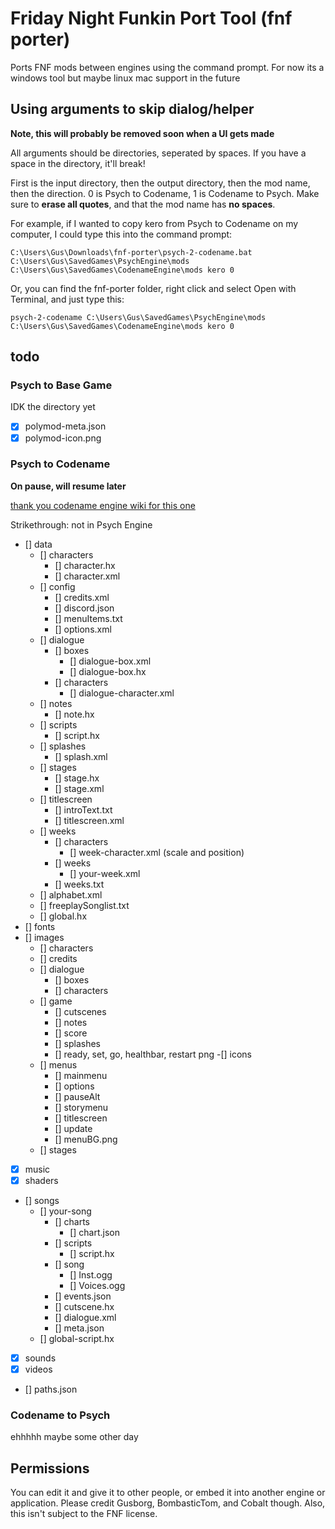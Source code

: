 # Friday Night Funkin Port Tool (fnf porter)
Ports FNF mods between engines using the command prompt. For now its a windows tool but maybe linux mac support in the future
## Using arguments to skip dialog/helper
**Note, this will probably be removed soon when a UI gets made**

All arguments should be directories, seperated by spaces. If you have a space in the directory, it'll break!

First is the input directory, then the output directory, then the mod name, then the direction. 0 is Psych to Codename, 1 is Codename to Psych. Make sure to **erase all quotes**, and that the mod name has **no spaces**.

For example, if I wanted to copy kero from Psych to Codename on my computer, I could type this into the command prompt:

`C:\Users\Gus\Downloads\fnf-porter\psych-2-codename.bat C:\Users\Gus\SavedGames\PsychEngine\mods C:\Users\Gus\SavedGames\CodenameEngine\mods kero 0`

Or, you can find the fnf-porter folder, right click and select Open with Terminal, and just type this:

`psych-2-codename C:\Users\Gus\SavedGames\PsychEngine\mods C:\Users\Gus\SavedGames\CodenameEngine\mods kero 0`

## todo
### Psych to Base Game
IDK the directory yet
- [x] polymod-meta.json
- [x] polymod-icon.png

### Psych to Codename
**On pause, will resume later**

[thank you codename engine wiki for this one](https://github.com/FNF-CNE-Devs/CodenameEngine/wiki#file-structure--table-of-contents)

Strikethrough: not in Psych Engine 
- [] data
  - [] characters
    - [] character.hx
    - [] character.xml
  - [] config
    - [] credits.xml
    - [] discord.json
    - [] menuItems.txt
    - [] options.xml
  - [] dialogue
    - [] boxes
      - [] dialogue-box.xml
      - [] dialogue-box.hx
    - [] characters
      - [] dialogue-character.xml
  - [] notes
    - [] note.hx
  - [] scripts
    - [] script.hx
  - [] splashes
    - [] splash.xml
  - [] stages
    - [] stage.hx
    - [] stage.xml
  - [] titlescreen
    - [] introText.txt
    - [] titlescreen.xml
  - [] weeks
    - [] characters
      - [] week-character.xml (scale and position)
    - [] weeks
      - [] your-week.xml
    - [] weeks.txt
  - [] alphabet.xml
  - [] freeplaySonglist.txt
  - [] global.hx
- [] fonts
- [] images
  - [] characters
  - [] credits
  - [] dialogue
    - [] boxes
    - [] characters
  - [] game
    - [] cutscenes
    - [] notes
    - [] score
    - [] splashes
    - [] ready, set, go, healthbar, restart png
  -[]  icons
  - [] menus
    - [] mainmenu
    - [] options
    - [] pauseAlt
    - [] storymenu
    - [] titlescreen
    - [] update
    - [] menuBG.png
  - [] stages
- [x] music
- [x] shaders
- [] songs
  - [] your-song
    - [] charts
      - [] chart.json
    - [] scripts
      - [] script.hx
    - [] song
      - [] Inst.ogg
      - [] Voices.ogg
    - [] events.json
    - [] cutscene.hx
    - [] dialogue.xml
    - [] meta.json
  - [] global-script.hx
- [x] sounds
- [x] videos
- [] paths.json
### Codename to Psych
 ehhhhh maybe some other day

## Permissions
You can edit it and give it to other people, or embed it into another engine or application. Please credit Gusborg, BombasticTom, and Cobalt though. Also, this isn't subject to the FNF license.
